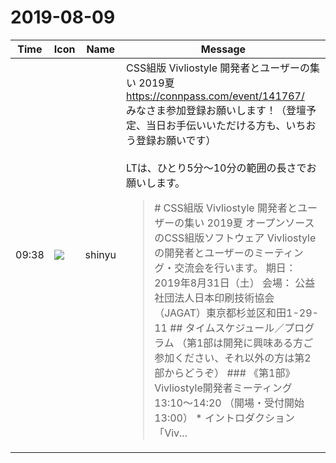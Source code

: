 # 2019-08-09

|Time|Icon|Name|Message|
|---|---|---|---|
|09:38|![](https://avatars.slack-edge.com/2018-04-27/354445776386_e258f5ed5ba887b08668_72.jpg)|shinyu|CSS組版 Vivliostyle 開発者とユーザーの集い 2019夏<br><https://connpass.com/event/141767/><br>みなさま参加登録お願いします！（登壇予定、当日お手伝いいただける方も、いちおう登録お願いです）<br><br>LTは、ひとり5分〜10分の範囲の長さでお願いします。<br><blockquote># CSS組版 Vivliostyle 開発者とユーザーの集い 2019夏 オープンソースのCSS組版ソフトウェア Vivliostyle の開発者とユーザーのミーティング・交流会を行います。 期日： 2019年8月31日（土） 会場： 公益社団法人日本印刷技術協会（JAGAT）東京都杉並区和田1-29-11 ## タイムスケジュール／プログラム （第1部は開発に興味ある方ご参加ください、それ以外の方は第2部からどうぞ） ### 《第1部》Vivliostyle開発者ミーティング 13:10～14:20 （開場・受付開始 13:00） * イントロダクション「Viv...</blockquote>|
